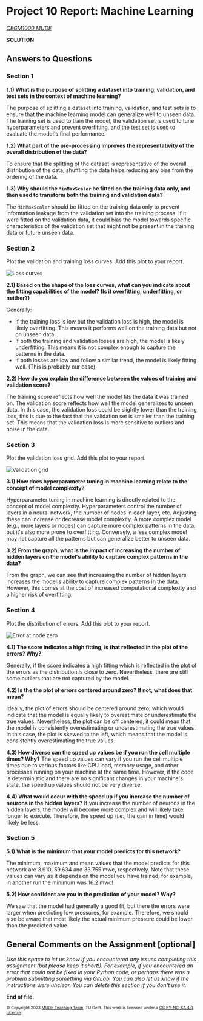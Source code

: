 # Project 10 Report: Machine Learning

*[CEGM1000 MUDE](http://mude.citg.tudelft.nl/)*

**SOLUTION**

## Answers to Questions

### Section 1

**1.1) What is the purpose of splitting a dataset into training, validation, and test sets in the context of machine learning?**

The purpose of splitting a dataset into training, validation, and test sets is to ensure that the machine learning model can generalize well to unseen data. The training set is used to train the model, the validation set is used to tune hyperparameters and prevent overfitting, and the test set is used to evaluate the model's final performance.

**1.2) What part of the pre-processing improves the representativity of the overall distribution of the data?**

To ensure that the splitting of the dataset is representative of the overall distribution of the data, shuffling the data helps reducing any bias from the ordering of the data.

**1.3) Why should the `MinMaxScaler` be fitted on the training data only, and then used to transform both the training and validation data?**

The `MinMaxScaler` should be fitted on the training data only to prevent information leakage from the validation set into the training process. If it were fitted on the validation data, it could bias the model towards specific characteristics of the validation set that might not be present in the training data or future unseen data.

### Section 2

Plot the validation and training loss curves. Add this plot to your report.

![Loss curves](./figs/loss_curves.png)

**2.1) Based on the shape of the loss curves, what can you indicate about the fitting capabilities of the model? (Is it overfitting, underfitting, or neither?)**

Generally:

- If the training loss is low but the validation loss is high, the model is likely overfitting. This means it performs well on the training data but not on unseen data.
- If both the training and validation losses are high, the model is likely underfitting. This means it is not complex enough to capture the patterns in the data.
- If both losses are low and follow a similar trend, the model is likely fitting well. (This is probably our case)

**2.2) How do you explain the difference between the values of training and validation score?**

The training score reflects how well the model fits the data it was trained on. The validation score reflects how well the model generalizes to unseen data. In this case, the validation loss could be slightly lower than the training loss, this is due to the fact that the validation set is smaller than the training set. This means that the validation loss is more sensitive to outliers and noise in the data.

### Section 3
Plot the validation loss grid. Add this plot to your report.

![Validation grid](./figs/validation_grid.png)

**3.1) How does hyperparameter tuning in machine learning relate to the concept of model complexity?**

Hyperparameter tuning in machine learning is directly related to the concept of model complexity. Hyperparameters control the number of layers in a neural network, the number of nodes in each layer, etc. Adjusting these can increase or decrease model complexity. A more complex model (e.g., more layers or nodes) can capture more complex patterns in the data, but it's also more prone to overfitting. Conversely, a less complex model may not capture all the patterns but can generalize better to unseen data.

**3.2) From the graph, what is the impact of increasing the number of hidden layers on the model's ability to capture complex patterns in the data?**

From the graph, we can see that increasing the number of hidden layers increases the model's ability to capture complex patterns in the data. However, this comes at the cost of increased computational complexity and a higher risk of overfitting.

### Section 4

Plot the distribution of errors. Add this plot to your report.

![Error at node zero](./figs/error_at_node_zero.png)

**4.1) The score indicates a high fitting, is that reflected in the plot of the errors? Why?**

Generally, if the score indicates a high fitting which is reflected in the plot of the errors as the distribution is close to zero. Nevertheless, there are still some outliers that are not captured by the model.

**4.2) Is the the plot of errors centered around zero? If not, what does that mean?**

Ideally, the plot of errors should be centered around zero, which would indicate that the model is equally likely to overestimate or underestimate the true values. Nevertheless, the plot can be off centered, it could mean that the model is consistently overestimating or underestimating the true values. In this case, the plot is skewed to the left, which means that the model is consistently overestimating the true values.

**4.3) How diverse can the speed up values be if you run the cell multiple times? Why?**
The speed up values can vary if you run the cell multiple times due to various factors like CPU load, memory usage, and other processes running on your machine at the same time. However, if the code is deterministic and there are no significant changes in your machine's state, the speed up values should not be very diverse.

**4.4) What would occur with the speed up if you increase the number of neurons in the hidden layers?**
If you increase the number of neurons in the hidden layers, the model will become more complex and will likely take longer to execute. Therefore, the speed up (i.e., the gain in time) would likely be less.

### Section 5
**5.1) What is the minimum that your model predicts for this network?**

The minimum, maximum and mean values that the model predicts for this network are 3.910, 59.634 and 33.755 mwc, respectively. Note that these values can vary as it depends on the model you have trained; for example, in another run the minimum was 16.2 mwc!

**5.2) How confident are you in the prediction of your model? Why?**

We saw that the model had generally a good fit, but there the errors were larger when predicting low pressures, for example. Therefore, we should also be aware that most likely the actual minimum pressure could be lower than the predicted value.

## General Comments on the Assignment [optional]

_Use this space to let us know if you encountered any issues completing this assignment (but please keep it short!). For example, if you encountered an error that could not be fixed in your Python code, or perhaps there was a problem submitting something via GitLab. You can also let us know if the instructions were unclear. You can delete this section if you don't use it._

**End of file.**

<span style="font-size: 75%">
&copy; Copyright 2023 <a rel="MUDE Team" href="https://studiegids.tudelft.nl/a101_displayCourse.do?course_id=65595">MUDE Teaching Team</a>, TU Delft. This work is licensed under a <a rel="license" href="http://creativecommons.org/licenses/by-nc-sa/4.0/">CC BY-NC-SA 4.0 License</a>.

